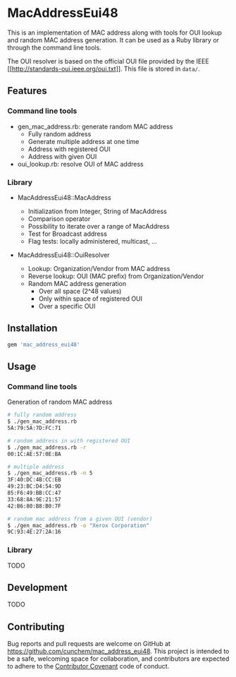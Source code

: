 # MacAddressEui48

This is an implementation of MAC address along with tools for OUI lookup and random MAC address generation. It can be used as a Ruby library or through the command line tools. 

The OUI resolver is based on the official OUI file provided by the IEEE [[http://standards-oui.ieee.org/oui.txt]]. This file is stored in `data/`.

## Features
### Command line tools

* gen_mac_address.rb: generate random MAC address
  * Fully random address
  * Generate multiple address at one time
  * Address with registered OUI
  * Address with given OUI
* oui_lookup.rb: resolve OUI of MAC address

### Library 


* MacAddressEui48::MacAddress
  * Initialization from Integer, String of MacAddress
  * Comparison operator
  * Possibility to iterate over a range of MacAddress
  * Test for Broadcast address
  * Flag tests: locally administered, multicast, ...

* MacAddressEui48::OuiResolver	
  * Lookup: Organization/Vendor from MAC address
  * Reverse lookup: OUI (MAC prefix) from Organization/Vendor 
  * Random MAC address generation
    * Over all space (2^48 values) 
    * Only within space of registered OUI
    * Over a specific OUI
   
## Installation

```ruby
gem 'mac_address_eui48'
```

## Usage

### Command line tools 

Generation of random MAC address
```bash
# fully random address
$ ./gen_mac_address.rb 
5A:79:5A:7D:FC:71

# random address in with registered OUI
$ ./gen_mac_address.rb -r
00:1C:AE:57:0E:BA

# multiple address
$ ./gen_mac_address.rb -n 5
3F:40:DC:4B:CC:EB
49:23:BC:D4:54:9D
85:F6:49:BB:CC:47
33:68:8A:9E:21:57
42:B6:80:B8:B0:7F

# random mac address from a given OUI (vendor)
$ ./gen_mac_address.rb -o "Xerox Corporation"
9C:93:4E:27:2A:16
```

### Library 

TODO


## Development
TODO

## Contributing

Bug reports and pull requests are welcome on GitHub at https://github.com/cunchem/mac_address_eui48. This project is intended to be a safe, welcoming space for collaboration, and contributors are expected to adhere to the [Contributor Covenant](contributor-covenant.org) code of conduct.

